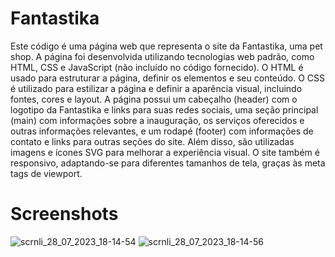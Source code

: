 # Fantastika


Este código é uma página web que representa o site da Fantastika, uma pet shop. A página foi desenvolvida utilizando tecnologias web padrão, como HTML, CSS e JavaScript (não incluído no código fornecido). O HTML é usado para estruturar a página, definir os elementos e seu conteúdo. O CSS é utilizado para estilizar a página e definir a aparência visual, incluindo fontes, cores e layout. A página possui um cabeçalho (header) com o logotipo da Fantastika e links para suas redes sociais, uma seção principal (main) com informações sobre a inauguração, os serviços oferecidos e outras informações relevantes, e um rodapé (footer) com informações de contato e links para outras seções do site. Além disso, são utilizadas imagens e ícones SVG para melhorar a experiência visual. O site também é responsivo, adaptando-se para diferentes tamanhos de tela, graças às meta tags de viewport.

# Screenshots

![scrnli_28_07_2023_18-14-54](https://github.com/nathansodre/fantastika/assets/127889971/c5c0c811-35ce-453f-9786-5ca58e59372e)
![scrnli_28_07_2023_18-14-56](https://github.com/nathansodre/fantastika/assets/127889971/4a3348fe-55d0-456b-9ec6-abc0ebbebb50)
